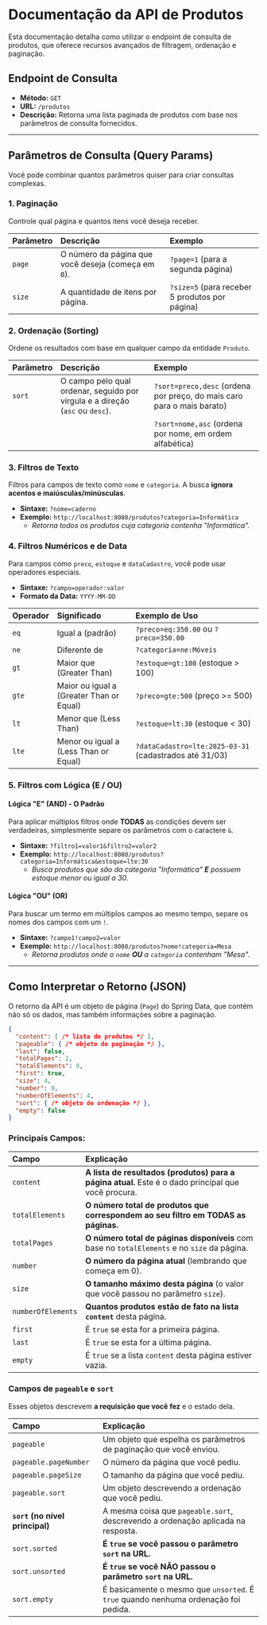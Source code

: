 # Documentação da API de Produtos

Esta documentação detalha como utilizar o endpoint de consulta de produtos, que oferece recursos avançados de filtragem, ordenação e paginação.

## Endpoint de Consulta

- **Método:** `GET`
- **URL:** `/produtos`
- **Descrição:** Retorna uma lista paginada de produtos com base nos parâmetros de consulta fornecidos.

---

## Parâmetros de Consulta (Query Params)

Você pode combinar quantos parâmetros quiser para criar consultas complexas.

### 1. Paginação

Controle qual página e quantos itens você deseja receber.

| Parâmetro | Descrição                                           | Exemplo                                        |
|:----------|:----------------------------------------------------|:-----------------------------------------------|
| `page`    | O número da página que você deseja (começa em `0`). | `?page=1` (para a segunda página)              |
| `size`    | A quantidade de itens por página.                   | `?size=5` (para receber 5 produtos por página) |

### 2. Ordenação (Sorting)

Ordene os resultados com base em qualquer campo da entidade `Produto`.

| Parâmetro | Descrição                                                                     | Exemplo                                                                |
|:----------|:------------------------------------------------------------------------------|:-----------------------------------------------------------------------|
| `sort`    | O campo pelo qual ordenar, seguido por vírgula e a direção (`asc` ou `desc`). | `?sort=preco,desc` (ordena por preço, do mais caro para o mais barato) |
|           |                                                                               | `?sort=nome,asc` (ordena por nome, em ordem alfabética)                |

### 3. Filtros de Texto

Filtros para campos de texto como `nome` e `categoria`. A busca **ignora acentos e maiúsculas/minúsculas**.

- **Sintaxe:** `?nome=caderno`
- **Exemplo:** `http://localhost:8080/produtos?categoria=Informática`
    - *Retorna todos os produtos cuja categoria contenha "Informática".*

### 4. Filtros Numéricos e de Data

Para campos como `preco`, `estoque` e `dataCadastro`, você pode usar operadores especiais.

- **Sintaxe:** `?campo=operador:valor`
- **Formato da Data:** `YYYY-MM-DD`

| Operador | Significado                              | Exemplo de Uso                                         |
|:---------|:-----------------------------------------|:-------------------------------------------------------|
| `eq`     | Igual a (padrão)                         | `?preco=eq:350.00` ou `?preco=350.00`                  |
| `ne`     | Diferente de                             | `?categoria=ne:Móveis`                                 |
| `gt`     | Maior que (Greater Than)                 | `?estoque=gt:100` (estoque > 100)                      |
| `gte`    | Maior ou igual a (Greater Than or Equal) | `?preco=gte:500` (preço >= 500)                        |
| `lt`     | Menor que (Less Than)                    | `?estoque=lt:30` (estoque < 30)                        |
| `lte`    | Menor ou igual a (Less Than or Equal)    | `?dataCadastro=lte:2025-03-31` (cadastrados até 31/03) |

### 5. Filtros com Lógica (E / OU)

#### Lógica "E" (AND) - O Padrão

Para aplicar múltiplos filtros onde **TODAS** as condições devem ser verdadeiras, simplesmente separe os parâmetros com o caractere `&`.

- **Sintaxe:** `?filtro1=valor1&filtro2=valor2`
- **Exemplo:** `http://localhost:8080/produtos?categoria=Informática&estoque=lte:30`
    - *Busca produtos que são da categoria "Informática" **E** possuem estoque menor ou igual a 30.*

#### Lógica "OU" (OR)

Para buscar um termo em múltiplos campos ao mesmo tempo, separe os nomes dos campos com um `!`.

- **Sintaxe:** `?campo1!campo2=valor`
- **Exemplo:** `http://localhost:8080/produtos?nome!categoria=Mesa`
    - *Retorna produtos onde o `nome` **OU** a `categoria` contenham "Mesa".*

---

## Como Interpretar o Retorno (JSON)

O retorno da API é um objeto de página (`Page`) do Spring Data, que contém não só os dados, mas também informações sobre a paginação.

```json
{
  "content": [ /* lista de produtos */ ],
  "pageable": { /* objeto de paginação */ },
  "last": false,
  "totalPages": 2,
  "totalElements": 8,
  "first": true,
  "size": 4,
  "number": 0,
  "numberOfElements": 4,
  "sort": { /* objeto de ordenação */ },
  "empty": false
}
```

### Principais Campos:

| Campo              | Explicação                                                                                          |
|:-------------------|:----------------------------------------------------------------------------------------------------|
| `content`          | **A lista de resultados (produtos) para a página atual.** Este é o dado principal que você procura. |
| `totalElements`    | **O número total de produtos que correspondem ao seu filtro em TODAS as páginas.**                  |
| `totalPages`       | **O número total de páginas disponíveis** com base no `totalElements` e no `size` da página.        |
| `number`           | **O número da página atual** (lembrando que começa em 0).                                           |
| `size`             | **O tamanho máximo desta página** (o valor que você passou no parâmetro `size`).                    |
| `numberOfElements` | **Quantos produtos estão de fato na lista `content`** desta página.                                 |
| `first`            | É `true` se esta for a primeira página.                                                             |
| `last`             | É `true` se esta for a última página.                                                               |
| `empty`            | É `true` se a lista `content` desta página estiver vazia.                                           |

### Campos de `pageable` e `sort`

Esses objetos descrevem **a requisição que você fez** e o estado dela.

| Campo                           | Explicação                                                                          |
|:--------------------------------|:------------------------------------------------------------------------------------|
| `pageable`                      | Um objeto que espelha os parâmetros de paginação que você enviou.                   |
| `pageable.pageNumber`           | O número da página que você pediu.                                                  |
| `pageable.pageSize`             | O tamanho da página que você pediu.                                                 |
| `pageable.sort`                 | Um objeto descrevendo a ordenação que você pediu.                                   |
| **`sort` (no nível principal)** | A mesma coisa que `pageable.sort`, descrevendo a ordenação aplicada na resposta.    |
| `sort.sorted`                   | **É `true` se você passou o parâmetro `sort` na URL.**                              |
| `sort.unsorted`                 | **É `true` se você NÃO passou o parâmetro `sort` na URL.**                          |
| `sort.empty`                    | É basicamente o mesmo que `unsorted`. É `true` quando nenhuma ordenação foi pedida. |